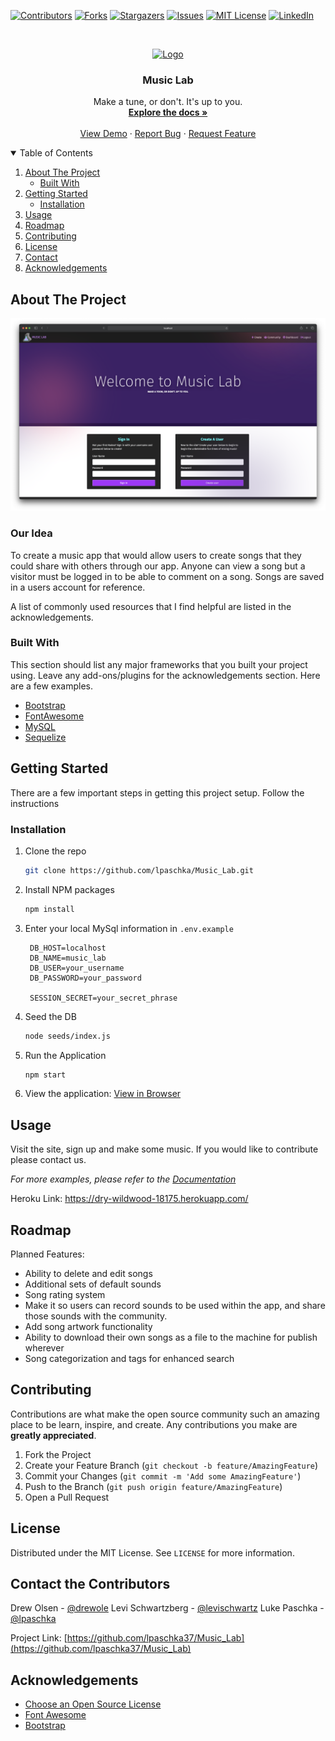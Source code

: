 
<!-- PROJECT SHIELDS -->
<!--
*** I'm using markdown "reference style" links for readability.
*** Reference links are enclosed in brackets [ ] instead of parentheses ( ).
*** See the bottom of this document for the declaration of the reference variables
*** for contributors-url, forks-url, etc. This is an optional, concise syntax you may use.
*** https://www.markdownguide.org/basic-syntax/#reference-style-links
-->
[![Contributors][contributors-shield]][contributors-url]
[![Forks][forks-shield]][forks-url]
[![Stargazers][stars-shield]][stars-url]
[![Issues][issues-shield]][issues-url]
[![MIT License][license-shield]][license-url]
[![LinkedIn][linkedin-shield]][linkedin-url]



<!-- PROJECT LOGO -->
<br />
<p align="center">
  <a href="#">
    <img src="/images/MusiclabLogo.png" alt="Logo"/>
  </a>

  <h3 align="center">Music Lab</h3>

  <p align="center">
    Make a tune, or don't. It's up to you.
    <br />
    <a href="https://github.com/lpaschka/Music_Lab"><strong>Explore the docs »</strong></a>
    <br />
    <br />
    <a href="https://github.com/lpaschka/Music_Lab">View Demo</a>
    ·
    <a href="https://github.com/lpaschka/Music_Lab/issues">Report Bug</a>
    ·
    <a href="https://github.com/lpaschka/Music_Lab/issues">Request Feature</a>
  </p>
</p>



<!-- TABLE OF CONTENTS -->
<details open="open">
  <summary>Table of Contents</summary>
  <ol>
    <li>
      <a href="#about-the-project">About The Project</a>
      <ul>
        <li><a href="#built-with">Built With</a></li>
      </ul>
    </li>
    <li>
      <a href="#getting-started">Getting Started</a>
      <ul>
        <!-- <li><a href="#prerequisites">Prerequisites</a></li> -->
        <li><a href="#installation">Installation</a></li>
      </ul>
    </li>
    <li><a href="#usage">Usage</a></li>
    <li><a href="#roadmap">Roadmap</a></li>
    <li><a href="#contributing">Contributing</a></li>
    <li><a href="#license">License</a></li>
    <li><a href="#contact">Contact</a></li>
    <li><a href="#acknowledgements">Acknowledgements</a></li>
  </ol>
</details>



<!-- ABOUT THE PROJECT -->
## About The Project

[![Product Name Screen Shot][product-screenshot]](https://example.com)

### Our Idea
To create a music app that would allow users to create songs that they could share
with others through our app. Anyone can view a song but a visitor must be logged
in to be able to comment on a song. Songs are saved in a users account for reference.

A list of commonly used resources that I find helpful are listed in the acknowledgements.

### Built With

This section should list any major frameworks that you built your project using. Leave any add-ons/plugins for the acknowledgements section. Here are a few examples.
* [Bootstrap](https://getbootstrap.com)
* [FontAwesome](https://fontawesome.com)
* [MySQL](https://mysql.com)
* [Sequelize](https://sequelize.org/)



<!-- GETTING STARTED -->
## Getting Started
There are a few important steps in getting this project setup. Follow the instructions

<!-- ### Prerequisites

This is an example of how to list things you need to use the software and how to install them.
* npm
  ```sh
  npm install npm@latest -g
  ```
* My Sql
  ```sh
  npm install npm@latest -g
  ``` -->

### Installation

 <!--Get a free API Key at [https://example.com](https://example.com) -->
1. Clone the repo
   ```sh
   git clone https://github.com/lpaschka/Music_Lab.git
   ```
2. Install NPM packages
   ```sh
   npm install
   ```
3. Enter your local MySql information in `.env.example`
   ```
    DB_HOST=localhost
    DB_NAME=music_lab
    DB_USER=your_username
    DB_PASSWORD=your_password

    SESSION_SECRET=your_secret_phrase
   ```
4. Seed the DB
   ```sh
   node seeds/index.js
   ```
5. Run the Application
   ```sh
   npm start
   ```
6. View the application:
   [View in Browser](localhost:3001)



<!-- USAGE EXAMPLES -->
## Usage

Visit the site, sign up and make some music. If you would like to contribute please contact us.

_For more examples, please refer to the [Documentation](https://github.com/lpaschka/Music_Lab)_

Heroku Link:
https://dry-wildwood-18175.herokuapp.com/


<!-- ROADMAP -->
## Roadmap

Planned Features:

* Ability to delete and edit songs
* Additional sets of default sounds
* Song rating system
* Make it so users can record sounds to be used within the app, and share those sounds with the community.
* Add song artwork functionality
* Ability to download their own songs as a file to the machine for publish wherever 
* Song categorization and tags for enhanced search

<!-- See the [open issues](https://github.com/lpaschka/Music_Lab/issues) for a list of proposed features (and known issues). -->



<!-- CONTRIBUTING -->
## Contributing

Contributions are what make the open source community such an amazing place to be learn, inspire, and create. Any contributions you make are **greatly appreciated**.

1. Fork the Project
2. Create your Feature Branch (`git checkout -b feature/AmazingFeature`)
3. Commit your Changes (`git commit -m 'Add some AmazingFeature'`)
4. Push to the Branch (`git push origin feature/AmazingFeature`)
5. Open a Pull Request



<!-- LICENSE -->
## License

Distributed under the MIT License. See `LICENSE` for more information.



<!-- CONTACT -->
## Contact the Contributors

Drew Olsen - [@drewole](https://github.com/drewole)
Levi Schwartzberg - [@levischwartz](https://github.com/Levischwartzberg)
Luke Paschka - [@lpaschka](https://github.com/lpaschka37)

Project Link: [https://github.com/lpaschka37/Music_Lab](https://github.com/lpaschka37/Music_Lab)



<!-- ACKNOWLEDGEMENTS -->
## Acknowledgements
* [Choose an Open Source License](https://choosealicense.com)
* [Font Awesome](https://fontawesome.com)
* [Bootstrap](https://getbootstrap.com)





<!-- MARKDOWN LINKS & IMAGES -->
<!-- https://www.markdownguide.org/basic-syntax/#reference-style-links -->
[contributors-shield]: https://img.shields.io/github/contributors/lpaschka/Music_Lab.svg?style=for-the-badge
[contributors-url]: https://github.com/lpaschka/Music_Lab/graphs/contributors
[forks-shield]: https://img.shields.io/github/forks/lpaschka/Music_Lab.svg?style=for-the-badge
[forks-url]: https://github.com/lpaschka/Music_Lab/network/members
[stars-shield]: https://img.shields.io/github/stars/lpaschka/Music_Lab.svg?style=for-the-badge
[stars-url]: https://github.com/lpaschka/Music_Lab/stargazers
[issues-shield]: https://img.shields.io/github/issues/lpaschka/Music_Lab.svg?style=for-the-badge
[issues-url]: https://github.com/lpaschka/Music_Lab/issues
[license-shield]: https://img.shields.io/github/license/lpaschka/Music_Lab.svg?style=for-the-badge
[license-url]: https://github.com/lpaschka/Music_Lab/blob/master/LICENSE.txt
[linkedin-shield]: https://img.shields.io/badge/-LinkedIn-black.svg?style=for-the-badge&logo=linkedin&colorB=555
[linkedin-url]: https://linkedin.com/in/lpaschka
[product-screenshot]: /public/images/screenshot.png
[product-logo]: /public/images/musicLabLogo.png
